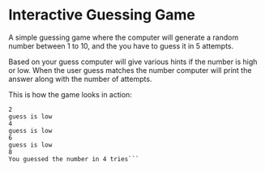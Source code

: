 # Interactive Guessing Game

A simple guessing game where the computer will generate a random number between 1 to 10, and the you have to guess it in 5 attempts.

Based on your guess computer will give various hints if the number is high or low. When the user guess matches the number computer will print the answer along with the number of attempts.

This is how the game looks in action:

```Hello Rudra Guess a number  between 1 to 10:
2
guess is low
4
guess is low
6
guess is low
8
You guessed the number in 4 tries```
